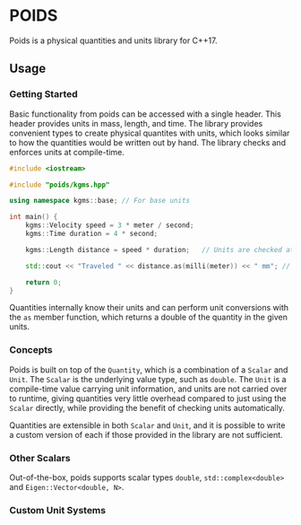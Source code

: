 # POIDS

Poids is a physical quantities and units library for C++17.

## Usage

### Getting Started

Basic functionality from poids can be accessed with a single header. This header provides units in mass, length, and time. The library provides convenient types to create physical quantites with units, which looks similar to how the quantities would be written out by hand. The library checks and enforces units at compile-time.

``` C++
#include <iostream>

#include "poids/kgms.hpp"

using namespace kgms::base; // For base units

int main() {
    kgms::Velocity speed = 3 * meter / second;
    kgms::Time duration = 4 * second;

    kgms::Length distance = speed * duration;   // Units are checked at compile-time

    std::cout << "Traveled " << distance.as(milli(meter)) << " mm"; // "Travelled 12000.000 mm 

    return 0;
}

```

Quantities internally know their units and can perform unit conversions with the `as` member function, which returns a double of the quantity in the given units. 

### Concepts

Poids is built on top of the `Quantity`, which is a combination of a `Scalar` and `Unit`. The `Scalar` is the underlying value type, such as `double`. The `Unit` is a compile-time value carrying unit information, and units are not carried over to runtime, giving quantities very little overhead compared to just using the `Scalar` directly, while providing the benefit of checking units automatically. 

Quantities are extensible in both `Scalar` and `Unit`, and it is possible to write a custom version of each if those provided in the library are not sufficient. 

### Other Scalars

Out-of-the-box, poids supports scalar types `double`, `std::complex<double>` and `Eigen::Vector<double, N>`. 

### Custom Unit Systems
